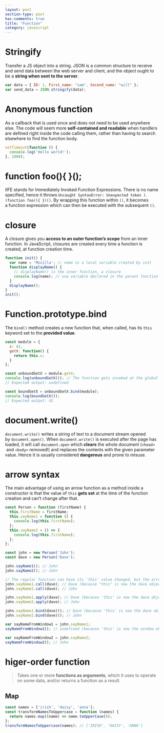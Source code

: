 ```yaml
---
layout: post
section-type: post
has-comments: true
title: "Function"
category: javascript
---
```


# Stringify

Transfer a JS object into a string. JSON is a common structure to receive and send data between the web server and client, and the object ought to be a **string when sent to the server**.

```jsx
var data = { ID: 1, First_name: "sam", Second_name: "will" };
var send_data = JSON.stringify(data);
```

# Anonymous function

As a callback that is used once and does not need to be used anywhere else. The code will seem more **self-contained and readable** when handlers are defined right inside the code calling them, rather than having to search elsewhere to find the function body.

```jsx
setTimeout(function () {
  console.log('Hello world!');
}, 1000);
```

# **function foo(){ }();**

IIFE stands for Immediately Invoked Function Expressions. There is no name specified, hence it throws `Uncaught SyntaxError: Unexpected token )`.
`(function foo(){ })()`. By wrapping this function within `()`, it becomes a function expression which can then be executed with the subsequent `()`.

# closure

A closure gives you **access to an outer function’s scope** from an inner function. In JavaScript, closures are created every time a function is created, at function creation time.

```jsx
function init() {
  var name = 'Mozilla'; // name is a local variable created by init
  function displayName() {
    // displayName() is the inner function, a closure
    console.log(name); // use variable declared in the parent function
  }
  displayName();
}
init();
```

# **Function.prototype.bind**

The `bind()` method creates a new function that, when called, has its `this` keyword set to the **provided value**.

```jsx
const module = {
  x: 42,
  getX: function() {
    return this.x;
  }
};

const unboundGetX = module.getX;
console.log(unboundGetX()); // The function gets invoked at the global scope
// Expected output: undefined

const boundGetX = unboundGetX.bind(module);
console.log(boundGetX());
// Expected output: 42
```

# **document.write()**

`document.write()` writes a string of text to a document stream opened by `document.open()`. When `document.write()` is executed after the page has loaded, it will call `document.open` which **clears** the whole document (`<head>`
 and `<body>` removed!) and replaces the contents with the given parameter value. Hence it is usually considered **dangerous** and prone to misuse.

# arrow syntax

The main advantage of using an arrow function as a method inside a constructor is that the value of `this` **gets set** at the time of the function creation and can’t change after that. 

```jsx
const Person = function (firstName) {
  this.firstName = firstName;
  this.sayName1 = function () {
    console.log(this.firstName);
  };
  this.sayName2 = () => {
    console.log(this.firstName);
  };
};

const john = new Person('John');
const dave = new Person('Dave');

john.sayName1(); // John
john.sayName2(); // John

// The regular function can have its 'this' value changed, but the arrow function cannot
john.sayName1.call(dave); // Dave (because "this" is now the dave object)
john.sayName2.call(dave); // John

john.sayName1.apply(dave); // Dave (because 'this' is now the dave object)
john.sayName2.apply(dave); // John

john.sayName1.bind(dave)(); // Dave (because 'this' is now the dave object)
john.sayName2.bind(dave)(); // John

var sayNameFromWindow1 = john.sayName1;
sayNameFromWindow1(); // undefined (because 'this' is now the window object)

var sayNameFromWindow2 = john.sayName2;
sayNameFromWindow2(); // John
```

# higer-order function

> Takes one or more **functions as arguments**, which it uses to operate on some data, and/or returns a function as a result.
> 

## Map

```jsx
const names = ['irish', 'daisy', 'anna'];
const transformNamesToUppercase = function (names) {
  return names.map((name) => name.toUpperCase());
};
transformNamesToUppercase(names); // ['IRISH', 'DAISY', 'ANNA']
```